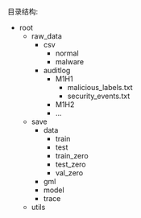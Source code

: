 ###

目录结构:

- root
  - raw_data
    - csv
      - normal
      - malware
    - auditlog
      - M1H1
        - malicious_labels.txt
        - security_events.txt
      - M1H2
      - ...
  - save
    - data
      - train
      - test
      - train_zero
      - test_zero
      - val_zero
    - gml
    - model
    - trace
  - utils

